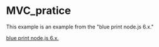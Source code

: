 # MVC_pratice

This example is an example from the "blue print node.js 6.x."

[blue print node.js 6.x.](https://github.com/newaeonweb/nodejs-6-blueprints)